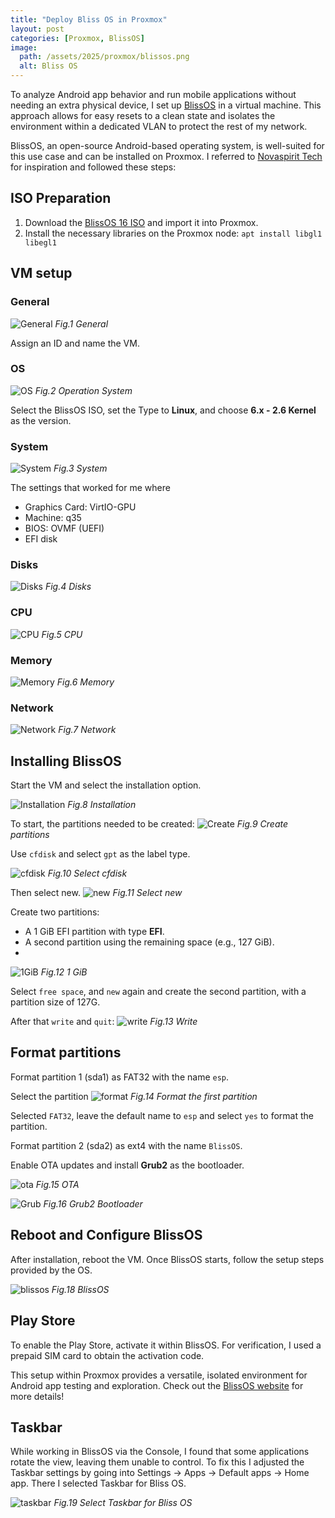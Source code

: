 ```yaml
---
title: "Deploy Bliss OS in Proxmox"
layout: post
categories: [Proxmox, BlissOS]
image:
  path: /assets/2025/proxmox/blissos.png
  alt: Bliss OS
---
```

To analyze Android app behavior and run mobile applications without needing an extra physical device, I set up [BlissOS](https://blissos.org/) in a virtual machine. This approach allows for easy resets to a clean state and isolates the environment within a dedicated VLAN to protect the rest of my network.

BlissOS, an open-source Android-based operating system, is well-suited for this use case and can be installed on Proxmox. I referred to [Novaspirit Tech](https://www.youtube.com/watch?v=LEyElt_yP50) for inspiration and followed these steps:

## ISO Preparation

1. Download the [BlissOS 16 ISO](https://blissos.org/index.html#download) and import it into Proxmox.
2. Install the necessary libraries on the Proxmox node:
   `apt install libgl1 libegl1`

## VM setup
### General
![General](/assets/2025/proxmox/general.png)
_Fig.1 General_

Assign an ID and name the VM.

### OS
![OS](/assets/2025/proxmox/os.png)
_Fig.2 Operation System_

Select the BlissOS ISO, set the Type to **Linux**, and choose **6.x - 2.6 Kernel** as the version.

### System
![System](/assets/2025/proxmox/system.png)
_Fig.3 System_

The settings that worked for me where 
- Graphics Card: VirtIO-GPU
- Machine: q35
- BIOS: OVMF (UEFI)
- EFI disk

### Disks
![Disks](/assets/2025/proxmox/disks.png)
_Fig.4 Disks_

### CPU
![CPU](/assets/2025/proxmox/cpu.png)
_Fig.5 CPU_

### Memory
![Memory](/assets/2025/proxmox/memory.png)
_Fig.6 Memory_

### Network
![Network](/assets/2025/proxmox/network.png)
_Fig.7 Network_

## Installing BlissOS
Start the VM and select the installation option.

![Installation](/assets/2025/proxmox/installation.png)
_Fig.8 Installation_

To start, the partitions needed to be created:
![Create](/assets/2025/proxmox/create.png)
_Fig.9 Create partitions_

Use `cfdisk` and select `gpt` as the label type.

![cfdisk](/assets/2025/proxmox/cfdisk.png)
_Fig.10 Select cfdisk_

Then select new.
![new](/assets/2025/proxmox/new.png)
_Fig.11 Select new_

Create two partitions:
- A 1 GiB EFI partition with type **EFI**.
- A second partition using the remaining space (e.g., 127 GiB).
- 
![1GiB](/assets/2025/proxmox/1g.png)
_Fig.12 1 GiB_

Select `free space`, and `new` again and create the second partition, with a partition size of 127G.

After that `write` and `quit`:
![write](/assets/2025/proxmox/write.png)
_Fig.13 Write_

## Format partitions
Format partition 1 (sda1) as FAT32 with the name `esp`.

Select the partition
![format](/assets/2025/proxmox/format.png)
_Fig.14 Format the first partition_

Selected `FAT32`, leave the default name to `esp` and select `yes` to format the partition.

Format partition 2 (sda2) as ext4 with the name `BlissOS`.

Enable OTA updates and install **Grub2** as the bootloader.

![ota](/assets/2025/proxmox/ota.png)
_Fig.15 OTA_

![Grub](/assets/2025/proxmox/grub.png)
_Fig.16 Grub2 Bootloader_

## Reboot and Configure BlissOS
After installation, reboot the VM. Once BlissOS starts, follow the setup steps provided by the OS.

![blissos](/assets/2025/proxmox/blissos.png)
_Fig.18 BlissOS_

## Play Store
To enable the Play Store, activate it within BlissOS. For verification, I used a prepaid SIM card to obtain the activation code.

This setup within Proxmox provides a versatile, isolated environment for Android app testing and exploration. Check out the [BlissOS website](https://blissos.org/) for more details!

## Taskbar
While working in BlissOS via the Console, I found that some applications rotate the view, leaving them unable to control. To fix this I adjusted the Taskbar settings by going into Settings -> Apps -> Default apps -> Home app. There I selected Taskbar  for Bliss OS. 

![taskbar](/assets/2025/proxmox/taskbar.png)
_Fig.19 Select Taskbar for Bliss OS_